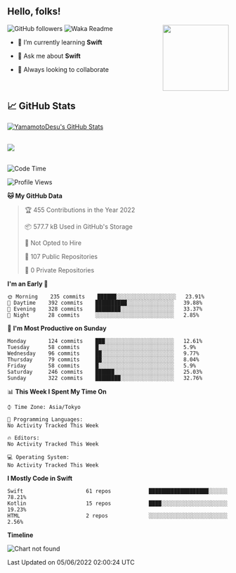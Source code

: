 ## Hello, folks! 

<p>
<img align="right" src="https://media.giphy.com/media/26ufdb3cYKwbRtYVW/giphy.gif" style="max-width:100%;" height="150px">
 
![GitHub followers](https://img.shields.io/github/followers/YamamotoDesu?label=Follow&style=social)
![Waka Readme](https://github.com/YamamotoDesu/YamamotoDesu/workflows/Waka%20Readme/badge.svg)
 
- 🌱 I’m currently learning **Swift**  
 
- 💬 Ask me about **Swift**  
 
- 👯 Always looking to collaborate
</p>
<br>

## &#x1f4c8; GitHub Stats
<a href="https://github.com/YamamotoDesu/YamamotoDesu">
  <img align="center" src="https://github-readme-stats.vercel.app/api?username=YamamotoDesu&show_icons=true&line_height=27&count_private=true&title_color=ffffff&text_color=c9cacc&icon_color=2bbc8a&bg_color=1d1f21&hide=contribs,prs&show_icons=true" alt="YamamotoDesu's GitHub Stats" /><br><br>
</a>

![](https://github-profile-summary-cards.vercel.app/api/cards/profile-details?username=YamamotoDesu&theme=vue)
<br><br>

<!--START_SECTION:waka-->
![Code Time](http://img.shields.io/badge/Code%20Time-0%20secs-blue)

![Profile Views](http://img.shields.io/badge/Profile%20Views-5-blue)

**🐱 My GitHub Data** 

> 🏆 455 Contributions in the Year 2022
 > 
> 📦 577.7 kB Used in GitHub's Storage 
 > 
> 🚫 Not Opted to Hire
 > 
> 📜 107 Public Repositories 
 > 
> 🔑 0 Private Repositories  
 > 
**I'm an Early 🐤** 

```text
🌞 Morning    235 commits    ██████░░░░░░░░░░░░░░░░░░░   23.91% 
🌆 Daytime    392 commits    ██████████░░░░░░░░░░░░░░░   39.88% 
🌃 Evening    328 commits    ████████░░░░░░░░░░░░░░░░░   33.37% 
🌙 Night      28 commits     ░░░░░░░░░░░░░░░░░░░░░░░░░   2.85%

```
📅 **I'm Most Productive on Sunday** 

```text
Monday       124 commits    ███░░░░░░░░░░░░░░░░░░░░░░   12.61% 
Tuesday      58 commits     █░░░░░░░░░░░░░░░░░░░░░░░░   5.9% 
Wednesday    96 commits     ██░░░░░░░░░░░░░░░░░░░░░░░   9.77% 
Thursday     79 commits     ██░░░░░░░░░░░░░░░░░░░░░░░   8.04% 
Friday       58 commits     █░░░░░░░░░░░░░░░░░░░░░░░░   5.9% 
Saturday     246 commits    ██████░░░░░░░░░░░░░░░░░░░   25.03% 
Sunday       322 commits    ████████░░░░░░░░░░░░░░░░░   32.76%

```


📊 **This Week I Spent My Time On** 

```text
⌚︎ Time Zone: Asia/Tokyo

💬 Programming Languages: 
No Activity Tracked This Week

🔥 Editors: 
No Activity Tracked This Week

💻 Operating System: 
No Activity Tracked This Week

```

**I Mostly Code in Swift** 

```text
Swift                    61 repos            ███████████████████░░░░░░   78.21% 
Kotlin                   15 repos            ████░░░░░░░░░░░░░░░░░░░░░   19.23% 
HTML                     2 repos             ░░░░░░░░░░░░░░░░░░░░░░░░░   2.56%

```


**Timeline**

![Chart not found](https://raw.githubusercontent.com/YamamotoDesu/YamamotoDesu/main/charts/bar_graph.png) 


 Last Updated on 05/06/2022 02:00:24 UTC
<!--END_SECTION:waka-->


